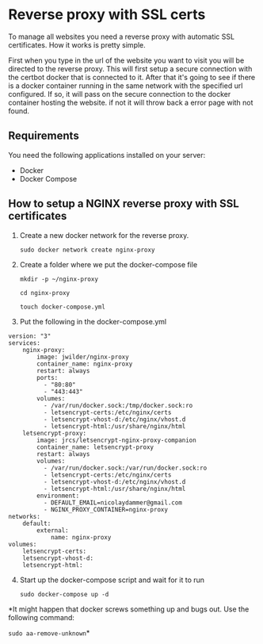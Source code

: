 # Reverse proxy with SSL certs

To manage all websites you need a reverse proxy with automatic SSL certificates.
How it works is pretty simple.

First when you type in the url of the website you want to visit you will be directed to the reverse proxy.
This will first setup a secure connection with the certbot docker that is connected to it.
After that it's going to see if there is a docker container running in the same network with the specified
url configured. If so, it will pass on the secure connection to the docker container hosting the website.
if not it will throw back a error page with not found.

## Requirements

You need the following applications installed on your server:
* Docker
* Docker Compose

## How to setup a NGINX reverse proxy with SSL certificates

1. Create a new docker network for the reverse proxy.

    `sudo docker network create nginx-proxy`

2. Create a folder where we put the docker-compose file
    
    `mkdir -p ~/nginx-proxy`
    
    `cd nginx-proxy`

    `touch docker-compose.yml`

3. Put the following in the docker-compose.yml

```
version: "3"
services:
    nginx-proxy:
        image: jwilder/nginx-proxy
        container_name: nginx-proxy
        restart: always
        ports:
          - "80:80"
          - "443:443"
        volumes:
          - /var/run/docker.sock:/tmp/docker.sock:ro
          - letsencrypt-certs:/etc/nginx/certs
          - letsencrypt-vhost-d:/etc/nginx/vhost.d
          - letsencrypt-html:/usr/share/nginx/html
    letsencrypt-proxy:
        image: jrcs/letsencrypt-nginx-proxy-companion
        container_name: letsencrypt-proxy
        restart: always
        volumes:
          - /var/run/docker.sock:/var/run/docker.sock:ro
          - letsencrypt-certs:/etc/nginx/certs
          - letsencrypt-vhost-d:/etc/nginx/vhost.d
          - letsencrypt-html:/usr/share/nginx/html
        environment:
          - DEFAULT_EMAIL=nicolaydammer@gmail.com
          - NGINX_PROXY_CONTAINER=nginx-proxy
networks:
    default:
        external:
            name: nginx-proxy
volumes:
    letsencrypt-certs:
    letsencrypt-vhost-d:
    letsencrypt-html:
```

4. Start up the docker-compose script and wait for it to run
    
    `sudo docker-compose up -d`

*It might happen that docker screws something up and bugs out. Use the following command:

   `sudo aa-remove-unknown`*